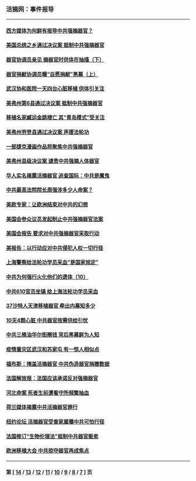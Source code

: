 ### 活摘网：事件报导
---
#### [西方媒体为何鲜有报导中共强摘器官？](../../pages/nf5877/n12932034.md?05140430) 
#### [美国总统之乡通过决议案 抵制中共强摘器官](../../pages/nf5877/n12908242.md?05140430) 
#### [器官协调员亲见 摘器官时供体在抽搐（下）](../../pages/nf5877/n12898622.md?05140430) 
#### [器官捐献协调员曝“自愿捐献”黑幕（上）](../../pages/nf5877/n12878830.md?05140430) 
#### [武汉协和医院一天四台心脏移植 供体引关注](../../pages/nf5877/n12863175.md?05140430) 
#### [美弗州第6县通过决议案 抵制中共强摘器官](../../pages/nf5877/n12805218.md?05140430) 
#### [移植名家臧运金跳楼亡 其“青岛模式”受关注](../../pages/nf5877/n12803746.md?05140430) 
#### [美弗州劳登县通过决议案 声援法轮功](../../pages/nf5877/n12785715.md?05140430) 
#### [一部捷克漫画作品将聚焦中共强摘器官](../../pages/nf5877/n12785954.md?05140430) 
#### [美弗州县级决议案 谴责中共强摘人体器官](../../pages/nf5877/n12721290.md?05140430) 
#### [华人实名揭露活摘器官 追查国际：中共是魔鬼](../../pages/nf5877/n12691724.md?05140430) 
#### [中共最高法院院长周强涉多少人命案？](../../pages/nf5877/n12678074.md?05140430) 
#### [美欧专家：让欧洲结束对中共的幻想](../../pages/nf5877/n12652921.md?05140430) 
#### [美国会参众议员发起制止中共强摘器官法案](../../pages/nf5877/n12627668.md?05140430) 
#### [美国会报告 要求对中共强摘器官采取行动](../../pages/nf5877/n12448233.md?05140430) 
#### [美报告：以行动应对中共侵犯人权一切行径](../../pages/nf5877/n12443204.md?05140430) 
#### [上海警察给法轮功学员采血“是国家规定”](../../pages/nf5877/n12371027.md?05140430) 
#### [中共为何强行火化他们的遗体（10）](../../pages/nf5877/n12352363.md?05140430) 
#### [中共610官员坐镇 给上海法轮功学员采血](../../pages/nf5877/n12350295.md?05140430) 
#### [37沙特人天津移植器官 牵出内幕知多少](../../pages/nf5877/n12338586.md?05140430) 
#### [10天4颗心脏 中共器官按需供给引忧](../../pages/nf5877/n12326366.md?05140430) 
#### [中共三桶油华尔街圈钱 背后黑幕鲜为人知](../../pages/nf5877/n12249199.md?05140430) 
#### [疫情重灾区武汉和苏家屯 有一惊人相似点](../../pages/nf5877/n12150824.md?05140430) 
#### [福布斯：掩盖活摘器官 中共伪造器官捐赠数据](../../pages/nf5877/n11669316.md?05140430) 
#### [法国解放报：法国应该承诺反对强摘器官](../../pages/nf5877/n11597772.md?05140430) 
#### [河北命案 死者生前遭看守所频繁抽血](../../pages/nf5877/n11594995.md?05140430) 
#### [荷兰媒体揭露中共活摘器官罪行](../../pages/nf5877/n11574020.md?05140430) 
#### [纽约论坛 活摘器官受害家属曝中共可怕行径](../../pages/nf5877/n11547913.md?05140430) 
#### [法国修订“生物伦理法”抵制中共器官贩卖](../../pages/nf5877/n11545564.md?05140430) 
#### [欧洲移植大会 中共掠夺器官再成焦点](../../pages/nf5877/n11538883.md?05140430) 

---
#### 第 [ [14](./14.md?05140430) / [13](./13.md?05140430) / [12](./12.md?05140430) / [11](./11.md?05140430) / [10](./10.md?05140430) / [9](./9.md?05140430) / [8](./8.md?05140430) / [7](./7.md?05140430) ] 页
